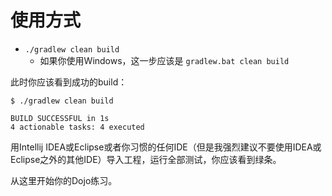 # 使用方式

* `./gradlew clean build`
  * 如果你使用Windows，这一步应该是 `gradlew.bat clean build`

此时你应该看到成功的build：

```
$ ./gradlew clean build

BUILD SUCCESSFUL in 1s
4 actionable tasks: 4 executed
```

用Intellij IDEA或Eclipse或者你习惯的任何IDE（但是我强烈建议不要使用IDEA或Eclipse之外的其他IDE）导入工程，运行全部测试，你应该看到绿条。

从这里开始你的Dojo练习。
